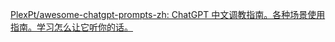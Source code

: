 [PlexPt/awesome-chatgpt-prompts-zh: ChatGPT 中文调教指南。各种场景使用指南。学习怎么让它听你的话。](https://github.com/PlexPt/awesome-chatgpt-prompts-zh)
